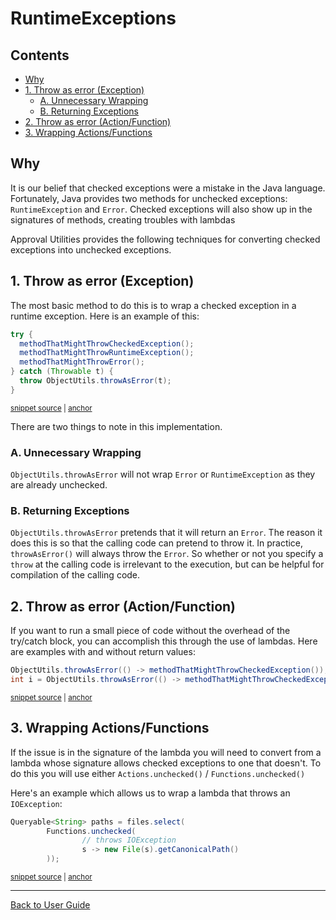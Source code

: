 <a id="top"></a>

# RuntimeExceptions

<!-- toc -->
## Contents

  * [Why](#why)
  * [1. Throw as error (Exception)](#1-throw-as-error-exception)
    * [A. Unnecessary Wrapping](#a-unnecessary-wrapping)
    * [B. Returning Exceptions](#b-returning-exceptions)
  * [2. Throw as error (Action/Function)](#2-throw-as-error-actionfunction)
  * [3. Wrapping Actions/Functions](#3-wrapping-actionsfunctions)<!-- endToc -->

## Why

It is our belief that checked exceptions were a mistake in the Java language. Fortunately, Java provides two methods for 
unchecked exceptions: `RuntimeException` and `Error`. Checked exceptions will also show up in the signatures of methods,
creating troubles with lambdas 

Approval Utilities provides the following techniques for converting checked exceptions into unchecked exceptions.

## 1. Throw as error (Exception)
The most basic method to do this is to wrap a checked exception in a runtime exception. Here is an example of this:
<!-- snippet: throw_as_error -->
<a id='snippet-throw_as_error'></a>
```java
try {
  methodThatMightThrowCheckedException();
  methodThatMightThrowRuntimeException();
  methodThatMightThrowError();
} catch (Throwable t) {
  throw ObjectUtils.throwAsError(t);
}
```
<sup><a href='/approvaltests-util-tests/src/test/java/com/spun/util/ObjectUtilsTest.java#L66-L74' title='Snippet source file'>snippet source</a> | <a href='#snippet-throw_as_error' title='Start of snippet'>anchor</a></sup>
<!-- endSnippet -->

There are two things to note in this implementation.

### A. Unnecessary Wrapping
`ObjectUtils.throwAsError` will not wrap `Error` or `RuntimeException` as they are already unchecked.

### B. Returning Exceptions
`ObjectUtils.throwAsError` pretends that it will return an `Error`. The reason it does this is so that the calling code
can pretend to throw it. In practice, `throwAsError()` will always throw the `Error`. So whether or not you specify 
a `throw` at the calling code is irrelevant to the execution, but can be helpful for compilation of the calling code.

## 2. Throw as error (Action/Function)
If you want to run a small piece of code without the overhead of the try/catch block, you can accomplish this through
the use of lambdas. Here are examples with and without return values:
<!-- snippet: throw_as_error_lambda -->
<a id='snippet-throw_as_error_lambda'></a>
```java
ObjectUtils.throwAsError(() -> methodThatMightThrowCheckedException());
int i = ObjectUtils.throwAsError(() -> methodThatMightThrowCheckedExceptionWithReturnValue());
```
<sup><a href='/approvaltests-util-tests/src/test/java/com/spun/util/ObjectUtilsTest.java#L79-L82' title='Snippet source file'>snippet source</a> | <a href='#snippet-throw_as_error_lambda' title='Start of snippet'>anchor</a></sup>
<!-- endSnippet -->

## 3. Wrapping Actions/Functions
If the issue is in the signature of the lambda you will need to convert from a lambda whose signature allows checked
exceptions to one that doesn't. To do this you will use either `Actions.unchecked()` / `Functions.unchecked()`

Here's an example which allows us to wrap a lambda that throws an `IOException`:
<!-- snippet: throw_as_unchecked -->
<a id='snippet-throw_as_unchecked'></a>
```java
Queryable<String> paths = files.select(
        Functions.unchecked(
                // throws IOException
                s -> new File(s).getCanonicalPath()
        ));
```
<sup><a href='/approvaltests-util-tests/src/test/java/com/spun/util/ObjectUtilsTest.java#L88-L94' title='Snippet source file'>snippet source</a> | <a href='#snippet-throw_as_unchecked' title='Start of snippet'>anchor</a></sup>
<!-- endSnippet -->

---

[Back to User Guide](README.md#top)
